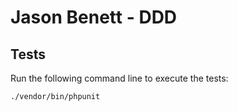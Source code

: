# Jason Benett - DDD

## Tests

Run the following command line to execute the tests:

```shell
./vendor/bin/phpunit
```